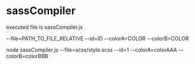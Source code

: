 # sassCompiler

executed file is sassCompiler.js

--file=PATH_TO_FILE_RELATIVE --id=ID --colorA=COLOR --colorB=COLOR

node sassCompiler.js --file=scss/style.scss --id=1 --colorA=colorAAA --colorB=colorBBB
